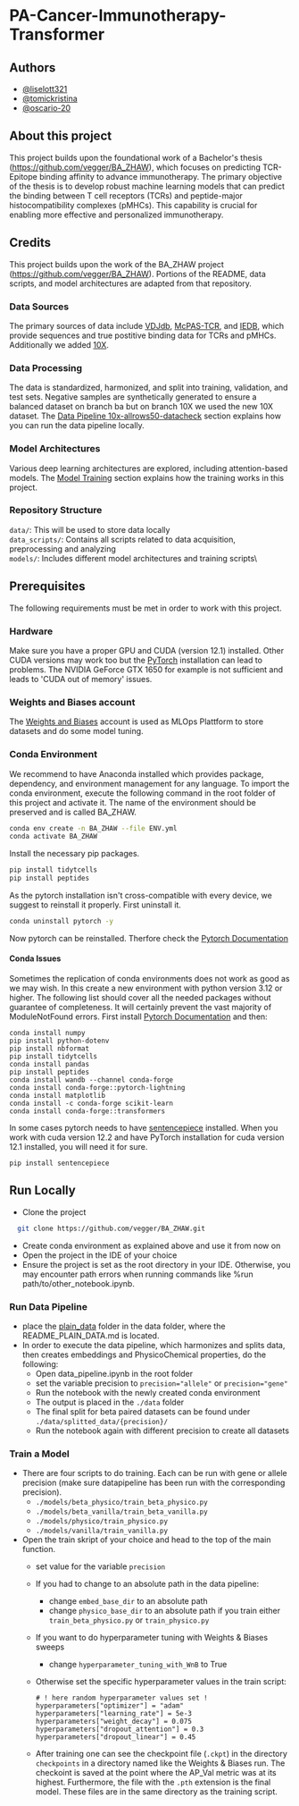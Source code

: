 
# PA-Cancer-Immunotherapy-Transformer


## Authors
- [@liselott321](https://github.com/liselott321)
- [@tomickristina](https://github.com/tomickristina)
- [@oscario-20](https://github.com/oscario-20)

## About this project
This project builds upon the foundational work of a Bachelor's thesis (https://github.com/vegger/BA_ZHAW), which focuses on predicting TCR-Epitope binding affinity to advance immunotherapy. The primary objective of the thesis is to develop robust machine learning models that can predict the binding between T cell receptors (TCRs) and peptide-major histocompatibility complexes (pMHCs). This capability is crucial for enabling more effective and personalized immunotherapy.

## Credits
This project builds upon the work of the BA_ZHAW project (https://github.com/vegger/BA_ZHAW). Portions of the README, data scripts, and model architectures are adapted from that repository.

### Data Sources
The primary sources of data include [VDJdb](https://vdjdb.cdr3.net/), [McPAS-TCR](http://friedmanlab.weizmann.ac.il/McPAS-TCR/), and [IEDB](https://www.iedb.org/), which provide sequences and true postitive binding data for TCRs and pMHCs. Additionally we added [10X](https://www.10xgenomics.com/datasets?query=%22A%20new%20way%20of%20exploring%20immunity%E2%80%93linking%20highly%20multiplexed%20antigen%20recognition%20to%20immune%20repertoire%20and%20phenotype%22&page=1&configure%5BhitsPerPage%5D=50&configure%5BmaxValu).

### Data Processing
The data is standardized, harmonized, and split into training, validation, and test sets. Negative samples are synthetically generated to ensure a balanced dataset on branch ba but on branch 10X we used the new 10X dataset. The [Data Pipeline 10x-allrows50-datacheck](#BA_ZHAW/data_pipeline_10x-allrows50-datacheck.ipynb) section explains how you can run the data pipeline locally.

### Model Architectures
Various deep learning architectures are explored, including attention-based models. The [Model Training](#train-a-model) section explains how the training works in this project.

### Repository Structure
`data/`: This will be used to store data locally\
`data_scripts/`: Contains all scripts related to data acquisition, preprocessing and analyzing\
`models/`: Includes different model architectures and training scripts\

## Prerequisites
The following requirements must be met in order to work with this project.

### Hardware
Make sure you have a proper GPU and CUDA (version 12.1) installed. Other CUDA versions may work too but the [PyTorch](https://pytorch.org/get-started/locally/) installation can lead to problems. The NVIDIA GeForce GTX 1650 for example is not sufficient and leads to 'CUDA out of memory' issues. 

### Weights and Biases account
The [Weights and Biases](https://wandb.ai/site) account is used as MLOps Plattform to store datasets and do some model tuning.


### Conda Environment
We recommend to have Anaconda installed which provides package, dependency, and environment management for any language. To import the conda environment, execute the following command in the root folder of this project and activate it.
The name of the environment should be preserved and is called BA_ZHAW.
```bash
conda env create -n BA_ZHAW --file ENV.yml
conda activate BA_ZHAW
```
Install the necessary pip packages.
```bash
pip install tidytcells
pip install peptides
```
As the pytorch installation isn't cross-compatible with every device, we suggest to reinstall it properly. First uninstall it.
```bash
conda uninstall pytorch -y
```
Now pytorch can be reinstalled. Therfore check the [Pytorch Documentation](https://pytorch.org/get-started/locally/)

#### Conda Issues
Sometimes the replication of conda environments does not work as good as we may wish. In this create a new environment with python version 3.12 or higher.
The following list should cover all the needed packages without guarantee of completeness. It will certainly prevent the vast majority of ModuleNotFound errors.
First install [Pytorch Documentation](https://pytorch.org/get-started/locally/) and then:
```
conda install numpy
pip install python-dotenv
pip install nbformat
pip install tidytcells
conda install pandas
pip install peptides
conda install wandb --channel conda-forge
conda install conda-forge::pytorch-lightning
conda install matplotlib
conda install -c conda-forge scikit-learn
conda install conda-forge::transformers
```
In some cases pytorch needs to have [sentencepiece](https://pypi.org/project/sentencepiece/) installed. When you work with cuda version 12.2 and have PyTorch installation for cuda version 12.1 installed, you will need it for sure. 
```
pip install sentencepiece
```
## Run Locally
- Clone the project
```bash
  git clone https://github.com/vegger/BA_ZHAW.git
```
- Create conda environment as explained above and use it from now on
- Open the project in the IDE of your choice
- Ensure the project is set as the root directory in your IDE. Otherwise, you may encounter path errors when running commands like %run path/to/other_notebook.ipynb.

### Run Data Pipeline
- place the [plain_data](https://www.dropbox.com/scl/fo/u38u47xq4kf51zhds16mz/AImhPziSKkpz1HS7ORnuC1c?rlkey=3we4ggnd4qjntv4gu1dgibtma&e=1&st=lc52udh3&dl=0) folder in the data folder, where the README_PLAIN_DATA.md is located.
- In order to execute the data pipeline, which harmonizes and splits data, then creates embeddings and PhysicoChemical properties, do the following:
  - Open data_pipeline.ipynb in the root folder
  - set the variable precision to `precision="allele"` or `precision="gene"`
  - Run the notebook with the newly created conda environment
  - The output is placed in the `./data` folder
  - The final split for beta paired datasets can be found under `./data/splitted_data/{precision}/ `
  - Run the notebook again with different precision to create all datasets

### Train a Model
- There are four scripts to do training. Each can be run with gene or allele precision (make sure datapipeline has been run with the corresponding precision).
  - `./models/beta_physico/train_beta_physico.py`
  - `./models/beta_vanilla/train_beta_vanilla.py`
  - `./models/physico/train_physico.py`
  - `./models/vanilla/train_vanilla.py`
- Open the train skript of your choice and head to the top of the main function.
  - set value for the variable `precision`
  - If you had to change to an absolute path in the data pipeline:
    - change `embed_base_dir` to an absolute path
    - change `physico_base_dir` to an absolute path if you train either `train_beta_physico.py` or `train_physico.py`
  - If you want to do hyperparameter tuning with Weights & Biases sweeps
    - change `hyperparameter_tuning_with_WnB` to True
  - Otherwise set the specific hyperparameter values in the train script:
  
    ```
    # ! here random hyperparameter values set !
    hyperparameters["optimizer"] = "adam"
    hyperparameters["learning_rate"] = 5e-3
    hyperparameters["weight_decay"] = 0.075
    hyperparameters["dropout_attention"] = 0.3
    hyperparameters["dropout_linear"] = 0.45
    ```
    
  - After training one can see the checkpoint file (`.ckpt`) in the directory `checkpoints` in a directory named like the Weights & Biases run. The checkoint is saved at the point where the AP_Val metric was at its highest. Furthermore, the file with the `.pth` extension is the final model. These files are in the same directory as the training script.
